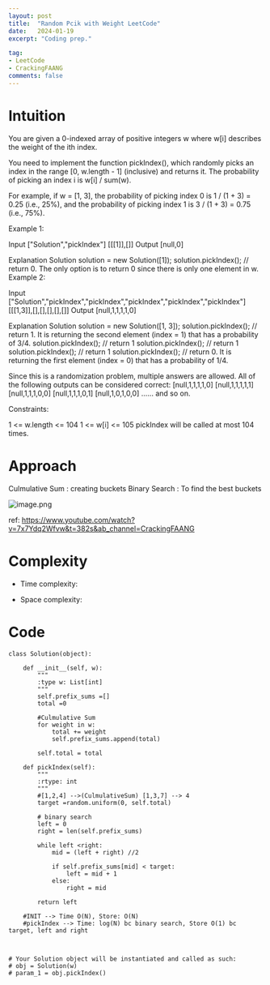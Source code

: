 ```yaml
---
layout: post
title:  "Random Pcik with Weight LeetCode"
date:   2024-01-19
excerpt: "Coding prep."

tag:
- LeetCode
- CrackingFAANG
comments: false
---
```


# Intuition
<!-- Describe your first thoughts on how to solve this problem. -->
You are given a 0-indexed array of positive integers w where w[i] describes the weight of the ith index.

You need to implement the function pickIndex(), which randomly picks an index in the range [0, w.length - 1] (inclusive) and returns it. The probability of picking an index i is w[i] / sum(w).

For example, if w = [1, 3], the probability of picking index 0 is 1 / (1 + 3) = 0.25 (i.e., 25%), and the probability of picking index 1 is 3 / (1 + 3) = 0.75 (i.e., 75%).
 

Example 1:

Input
["Solution","pickIndex"]
[[[1]],[]]
Output
[null,0]

Explanation
Solution solution = new Solution([1]);
solution.pickIndex(); // return 0. The only option is to return 0 since there is only one element in w.
Example 2:

Input
["Solution","pickIndex","pickIndex","pickIndex","pickIndex","pickIndex"]
[[[1,3]],[],[],[],[],[]]
Output
[null,1,1,1,1,0]

Explanation
Solution solution = new Solution([1, 3]);
solution.pickIndex(); // return 1. It is returning the second element (index = 1) that has a probability of 3/4.
solution.pickIndex(); // return 1
solution.pickIndex(); // return 1
solution.pickIndex(); // return 1
solution.pickIndex(); // return 0. It is returning the first element (index = 0) that has a probability of 1/4.

Since this is a randomization problem, multiple answers are allowed.
All of the following outputs can be considered correct:
[null,1,1,1,1,0]
[null,1,1,1,1,1]
[null,1,1,1,0,0]
[null,1,1,1,0,1]
[null,1,0,1,0,0]
......
and so on.
 

Constraints:

1 <= w.length <= 104
1 <= w[i] <= 105
pickIndex will be called at most 104 times.

# Approach
<!-- Describe your approach to solving the problem. -->
Culmulative Sum : creating buckets
Binary Search : To find the best buckets

![image.png](https://assets.leetcode.com/users/images/2a5b3a0c-d3c6-41ed-88fc-b4e717d82f67_1705728383.0958092.png)

ref: https://www.youtube.com/watch?v=7x7Ydq2Wfvw&t=382s&ab_channel=CrackingFAANG

# Complexity
- Time complexity:
<!-- Add your time complexity here, e.g. $$O(n)$$ -->


- Space complexity:
<!-- Add your space complexity here, e.g. $$O(n)$$ -->

# Code
```
class Solution(object):

    def __init__(self, w):
        """
        :type w: List[int]
        """
        self.prefix_sums =[]
        total =0
        
        #Culmulative Sum
        for weight in w:
            total += weight
            self.prefix_sums.append(total)
        
        self.total = total

    def pickIndex(self):
        """
        :rtype: int
        """
        #[1,2,4] -->(CulmulativeSum) [1,3,7] --> 4
        target =random.uniform(0, self.total)

        # binary search
        left = 0
        right = len(self.prefix_sums)
        
        while left <right:
            mid = (left + right) //2

            if self.prefix_sums[mid] < target:
                left = mid + 1
            else:
                right = mid

        return left

    #INIT --> Time O(N), Store: O(N)
    #pickIndex --> Time: log(N) bc binary search, Store O(1) bc target, left and right 
        


# Your Solution object will be instantiated and called as such:
# obj = Solution(w)
# param_1 = obj.pickIndex()
```
